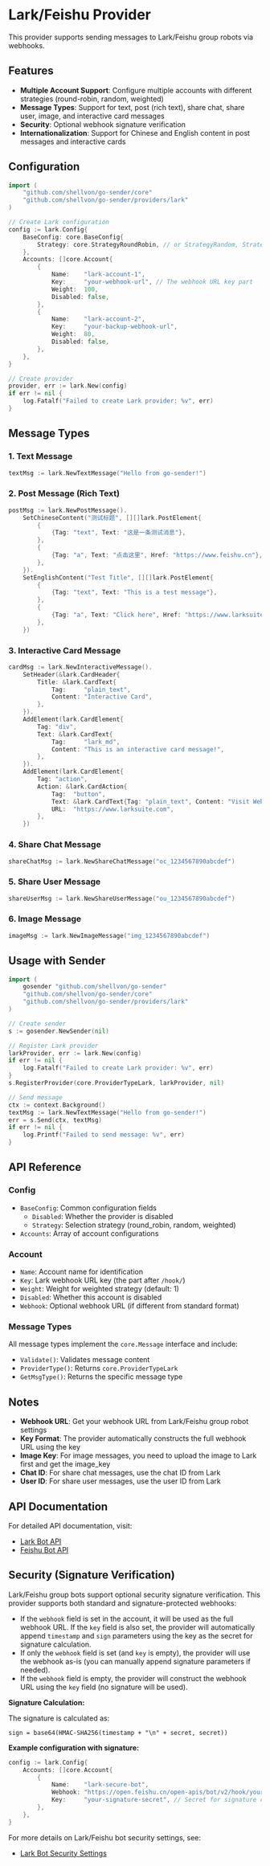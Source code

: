 # Lark/Feishu Provider

This provider supports sending messages to Lark/Feishu group robots via webhooks.

## Features

- **Multiple Account Support**: Configure multiple accounts with different strategies (round-robin, random, weighted)
- **Message Types**: Support for text, post (rich text), share chat, share user, image, and interactive card messages
- **Security**: Optional webhook signature verification
- **Internationalization**: Support for Chinese and English content in post messages and interactive cards

## Configuration

```go
import (
    "github.com/shellvon/go-sender/core"
    "github.com/shellvon/go-sender/providers/lark"
)

// Create Lark configuration
config := lark.Config{
    BaseConfig: core.BaseConfig{
        Strategy: core.StrategyRoundRobin, // or StrategyRandom, StrategyWeighted
    },
    Accounts: []core.Account{
        {
            Name:    "lark-account-1",
            Key:     "your-webhook-url", // The webhook URL key part
            Weight:  100,
            Disabled: false,
        },
        {
            Name:    "lark-account-2",
            Key:     "your-backup-webhook-url",
            Weight:  80,
            Disabled: false,
        },
    },
}

// Create provider
provider, err := lark.New(config)
if err != nil {
    log.Fatalf("Failed to create Lark provider: %v", err)
}
```

## Message Types

### 1. Text Message

```go
textMsg := lark.NewTextMessage("Hello from go-sender!")
```

### 2. Post Message (Rich Text)

```go
postMsg := lark.NewPostMessage().
    SetChineseContent("测试标题", [][]lark.PostElement{
        {
            {Tag: "text", Text: "这是一条测试消息"},
        },
        {
            {Tag: "a", Text: "点击这里", Href: "https://www.feishu.cn"},
        },
    }).
    SetEnglishContent("Test Title", [][]lark.PostElement{
        {
            {Tag: "text", Text: "This is a test message"},
        },
        {
            {Tag: "a", Text: "Click here", Href: "https://www.larksuite.com"},
        },
    })
```

### 3. Interactive Card Message

```go
cardMsg := lark.NewInteractiveMessage().
    SetHeader(&lark.CardHeader{
        Title: &lark.CardText{
            Tag:     "plain_text",
            Content: "Interactive Card",
        },
    }).
    AddElement(lark.CardElement{
        Tag: "div",
        Text: &lark.CardText{
            Tag:     "lark_md",
            Content: "This is an interactive card message!",
        },
    }).
    AddElement(lark.CardElement{
        Tag: "action",
        Action: &lark.CardAction{
            Tag:  "button",
            Text: &lark.CardText{Tag: "plain_text", Content: "Visit Website"},
            URL:  "https://www.larksuite.com",
        },
    })
```

### 4. Share Chat Message

```go
shareChatMsg := lark.NewShareChatMessage("oc_1234567890abcdef")
```

### 5. Share User Message

```go
shareUserMsg := lark.NewShareUserMessage("ou_1234567890abcdef")
```

### 6. Image Message

```go
imageMsg := lark.NewImageMessage("img_1234567890abcdef")
```

## Usage with Sender

```go
import (
    gosender "github.com/shellvon/go-sender"
    "github.com/shellvon/go-sender/core"
    "github.com/shellvon/go-sender/providers/lark"
)

// Create sender
s := gosender.NewSender(nil)

// Register Lark provider
larkProvider, err := lark.New(config)
if err != nil {
    log.Fatalf("Failed to create Lark provider: %v", err)
}
s.RegisterProvider(core.ProviderTypeLark, larkProvider, nil)

// Send message
ctx := context.Background()
textMsg := lark.NewTextMessage("Hello from go-sender!")
err = s.Send(ctx, textMsg)
if err != nil {
    log.Printf("Failed to send message: %v", err)
}
```

## API Reference

### Config

- `BaseConfig`: Common configuration fields
  - `Disabled`: Whether the provider is disabled
  - `Strategy`: Selection strategy (round_robin, random, weighted)
- `Accounts`: Array of account configurations

### Account

- `Name`: Account name for identification
- `Key`: Lark webhook URL key (the part after `/hook/`)
- `Weight`: Weight for weighted strategy (default: 1)
- `Disabled`: Whether this account is disabled
- `Webhook`: Optional webhook URL (if different from standard format)

### Message Types

All message types implement the `core.Message` interface and include:

- `Validate()`: Validates message content
- `ProviderType()`: Returns `core.ProviderTypeLark`
- `GetMsgType()`: Returns the specific message type

## Notes

- **Webhook URL**: Get your webhook URL from Lark/Feishu group robot settings
- **Key Format**: The provider automatically constructs the full webhook URL using the key
- **Image Key**: For image messages, you need to upload the image to Lark first and get the image_key
- **Chat ID**: For share chat messages, use the chat ID from Lark
- **User ID**: For share user messages, use the user ID from Lark

## API Documentation

For detailed API documentation, visit:

- [Lark Bot API](https://open.feishu.cn/document/ukTMukTMukTM/ucTM5YjL3ETO24yNxkjN)
- [Feishu Bot API](https://open.feishu.cn/document/ukTMukTMukTM/ucTM5YjL3ETO24yNxkjN)

## Security (Signature Verification)

Lark/Feishu group bots support optional security signature verification. This provider supports both standard and signature-protected webhooks:

- If the `webhook` field is set in the account, it will be used as the full webhook URL. If the `key` field is also set, the provider will automatically append `timestamp` and `sign` parameters using the key as the secret for signature calculation.
- If only the `webhook` field is set (and `key` is empty), the provider will use the webhook as-is (you can manually append signature parameters if needed).
- If the `webhook` field is empty, the provider will construct the webhook URL using the `key` field (no signature will be used).

**Signature Calculation:**

The signature is calculated as:

```
sign = base64(HMAC-SHA256(timestamp + "\n" + secret, secret))
```

**Example configuration with signature:**

```go
config := lark.Config{
    Accounts: []core.Account{
        {
            Name:    "lark-secure-bot",
            Webhook: "https://open.feishu.cn/open-apis/bot/v2/hook/your-webhook-id",
            Key:     "your-signature-secret", // Secret for signature calculation
        },
    },
}
```

For more details on Lark/Feishu bot security settings, see:

- [Lark Bot Security Settings](https://open.feishu.cn/document/client-docs/bot-v3/add-custom-bot)
